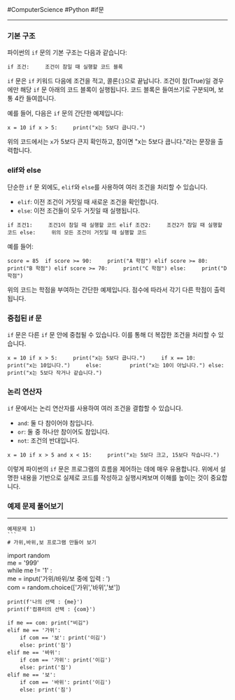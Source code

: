 #ComputerScience #Python #if문 

---
### 기본 구조

파이썬의 `if` 문의 기본 구조는 다음과 같습니다:

`if 조건:     조건이 참일 때 실행할 코드 블록`

`if` 문은 `if` 키워드 다음에 조건을 적고, 콜론(:)으로 끝납니다. 조건이 참(True)일 경우에만 해당 `if` 문 아래의 코드 블록이 실행됩니다. 코드 블록은 들여쓰기로 구분되며, 보통 4칸 들여씁니다.

예를 들어, 다음은 `if` 문의 간단한 예제입니다:

`x = 10 if x > 5:     print("x는 5보다 큽니다.")`

위의 코드에서는 `x`가 5보다 큰지 확인하고, 참이면 "x는 5보다 큽니다."라는 문장을 출력합니다.

### elif와 else

단순한 `if` 문 외에도, `elif`와 `else`를 사용하여 여러 조건을 처리할 수 있습니다.

- `elif`: 이전 조건이 거짓일 때 새로운 조건을 확인합니다.
- `else`: 이전 조건들이 모두 거짓일 때 실행됩니다.

`if 조건1:     조건1이 참일 때 실행할 코드 elif 조건2:     조건2가 참일 때 실행할 코드 else:     위의 모든 조건이 거짓일 때 실행할 코드`

예를 들어:

`score = 85  if score >= 90:     print("A 학점") elif score >= 80:     print("B 학점") elif score >= 70:     print("C 학점") else:     print("D 학점")`

위의 코드는 학점을 부여하는 간단한 예제입니다. 점수에 따라서 각기 다른 학점이 출력됩니다.

### 중첩된 if 문

`if` 문은 다른 `if` 문 안에 중첩될 수 있습니다. 이를 통해 더 복잡한 조건을 처리할 수 있습니다.

`x = 10 if x > 5:     print("x는 5보다 큽니다.")     if x == 10:         print("x는 10입니다.")     else:         print("x는 10이 아닙니다.") else:     print("x는 5보다 작거나 같습니다.")`

### 논리 연산자

`if` 문에서는 논리 연산자를 사용하여 여러 조건을 결합할 수 있습니다.

- `and`: 둘 다 참이어야 참입니다.
- `or`: 둘 중 하나만 참이어도 참입니다.
- `not`: 조건의 반대입니다.

`x = 10 if x > 5 and x < 15:     print("x는 5보다 크고, 15보다 작습니다.")`

이렇게 파이썬의 `if` 문은 프로그램의 흐름을 제어하는 데에 매우 유용합니다. 위에서 설명한 내용을 기반으로 실제로 코드를 작성하고 실행시켜보며 이해를 높이는 것이 중요합니다.


### 예제 문제 풀어보기
---

	예제문제 1)
	```
	# 가위,바위,보 프로그램 만들어 보기 
  
import random  
me = '999'  
while me != '1' :  
    me = input('가위/바위/보 중에 입력 : ')  
    com = random.choice(['가위','바위','보'])  
  
    print(f'나의 선택 : {me}')  
    print(f'컴퓨터의 선택 : {com}')  
  
    if me == com: print("비김")  
    elif me == '가위':  
        if com == '보': print('이김')  
        else: print('짐')  
    elif me == '바위':  
        if com == '가위': print('이김')  
        else: print('짐')  
    elif me == '보':  
        if com == '바위': print('이김')  
        else: print('짐')
```